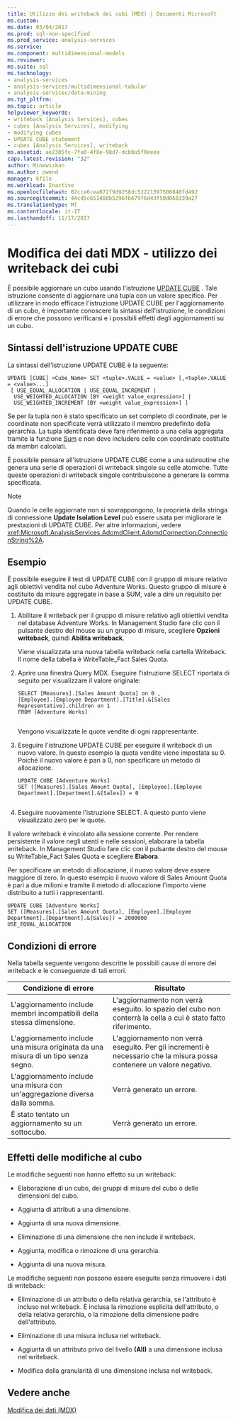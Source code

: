 ```yaml
---
title: Utilizzo dei writeback dei cubi (MDX) | Documenti Microsoft
ms.custom: 
ms.date: 03/04/2017
ms.prod: sql-non-specified
ms.prod_service: analysis-services
ms.service: 
ms.component: multidimensional-models
ms.reviewer: 
ms.suite: sql
ms.technology:
- analysis-services
- analysis-services/multidimensional-tabular
- analysis-services/data-mining
ms.tgt_pltfrm: 
ms.topic: article
helpviewer_keywords:
- writeback [Analysis Services], cubes
- cubes [Analysis Services], modifying
- modifying cubes
- UPDATE CUBE statement
- cubes [Analysis Services], writeback
ms.assetid: ae2385fc-7fa0-4f8e-98d7-dcb0a5f0eeea
caps.latest.revision: "32"
author: Minewiskan
ms.author: owend
manager: kfile
ms.workload: Inactive
ms.openlocfilehash: 02cce6cea072f9d9258dc52221397506840fd492
ms.sourcegitcommit: 44cd5c651488b5296fb679f6d43f50d068339a27
ms.translationtype: MT
ms.contentlocale: it-IT
ms.lasthandoff: 11/17/2017
---
```

# <a name="mdx-data-modification---using-cube-writebacks"></a>Modifica dei dati MDX - utilizzo dei writeback dei cubi
  È possibile aggiornare un cubo usando l'istruzione [UPDATE CUBE](../../../mdx/mdx-data-manipulation-update-cube.md) . Tale istruzione consente di aggiornare una tupla con un valore specifico. Per utilizzare in modo efficace l'istruzione UPDATE CUBE per l'aggiornamento di un cubo, è importante conoscere la sintassi dell'istruzione, le condizioni di errore che possono verificarsi e i possibili effetti degli aggiornamenti su un cubo.  
  
## <a name="update-cube-statement-syntax"></a>Sintassi dell'istruzione UPDATE CUBE  
 La sintassi dell'istruzione UPDATE CUBE è la seguente:  
  
```  
UPDATE [CUBE] <Cube_Name> SET <tuple>.VALUE = <value> [,<tuple>.VALUE = <value>...]  
 [ USE_EQUAL_ALLOCATION | USE_EQUAL_INCREMENT |  
  USE_WEIGHTED_ALLOCATION [BY <weight value_expression>] |  
  USE_WEIGHTED_INCREMENT [BY <weight value_expression>] ]   
```  
  
 Se per la tupla non è stato specificato un set completo di coordinate, per le coordinate non specificate verrà utilizzato il membro predefinito della gerarchia. La tupla identificata deve fare riferimento a una cella aggregata tramite la funzione [Sum](../../../mdx/sum-mdx.md) e non deve includere celle con coordinate costituite da membri calcolati.  
  
 È possibile pensare all'istruzione UPDATE CUBE come a una subroutine che genera una serie di operazioni di writeback singole su celle atomiche. Tutte queste operazioni di writeback singole contribuiscono a generare la somma specificata.  
  
> [!NOTE]  
>  Quando le celle aggiornate non si sovrappongono, la proprietà della stringa di connessione **Update Isolation Level** può essere usata per migliorare le prestazioni di UPDATE CUBE. Per altre informazioni, vedere <xref:Microsoft.AnalysisServices.AdomdClient.AdomdConnection.ConnectionString%2A>.  
  
## <a name="example"></a>Esempio  
 È possibile eseguire il test di UPDATE CUBE con il gruppo di misure relativo agli obiettivi vendita nel cubo Adventure Works. Questo gruppo di misure è costituito da misure aggregate in base a SUM, vale a dire un requisito per UPDATE CUBE.  
  
1.  Abilitare il writeback per il gruppo di misure relativo agli obiettivi vendita nel database Adventure Works. In Management Studio fare clic con il pulsante destro del mouse su un gruppo di misure, scegliere **Opzioni writeback**, quindi **Abilita writeback**.  
  
     Viene visualizzata una nuova tabella writeback nella cartella Writeback. Il nome della tabella è WriteTable_Fact Sales Quota.  
  
2.  Aprire una finestra Query MDX. Eseguire l'istruzione SELECT riportata di seguito per visualizzare il valore originale:  
  
    ```  
    SELECT [Measures].[Sales Amount Quota] on 0 ,  
    [Employee].[Employee Department].[Title].&[Sales Representative].children on 1  
    FROM [Adventure Works]  
  
    ```  
  
     Vengono visualizzate le quote vendite di ogni rappresentante.  
  
3.  Eseguire l'istruzione UPDATE CUBE per eseguire il writeback di un nuovo valore. In questo esempio la quota vendite viene impostata su 0. Poiché il nuovo valore è pari a 0, non specificare un metodo di allocazione.  
  
    ```  
    UPDATE CUBE [Adventure Works]   
    SET ([Measures].[Sales Amount Quota], [Employee].[Employee Department].[Department].&[Sales]) = 0  
  
    ```  
  
4.  Eseguire nuovamente l'istruzione SELECT. A questo punto viene visualizzato zero per le quote.  
  
 Il valore writeback è vincolato alla sessione corrente. Per rendere persistente il valore negli utenti e nelle sessioni, elaborare la tabella writeback. In Management Studio fare clic con il pulsante destro del mouse su WriteTable_Fact Sales Quota e scegliere **Elabora**.  
  
 Per specificare un metodo di allocazione, il nuovo valore deve essere maggiore di zero. In questo esempio il nuovo valore di Sales Amount Quota è pari a due milioni e tramite il metodo di allocazione l'importo viene distribuito a tutti i rappresentanti.  
  
```  
UPDATE CUBE [Adventure Works]   
SET ([Measures].[Sales Amount Quota], [Employee].[Employee Department].[Department].&[Sales]) = 2000000   
USE_EQUAL_ALLOCATION  
```  
  
## <a name="error-conditions"></a>Condizioni di errore  
 Nella tabella seguente vengono descritte le possibili cause di errore dei writeback e le conseguenze di tali errori.  
  
|Condizione di errore|Risultato|  
|---------------------|------------|  
|L'aggiornamento include membri incompatibili della stessa dimensione.|L'aggiornamento non verrà eseguito. lo spazio del cubo non conterrà la cella a cui è stato fatto riferimento.|  
|L'aggiornamento include una misura originata da una misura di un tipo senza segno.|L'aggiornamento non verrà eseguito. Per gli incrementi è necessario che la misura possa contenere un valore negativo.|  
|L'aggiornamento include una misura con un'aggregazione diversa dalla somma.|Verrà generato un errore.|  
|È stato tentato un aggiornamento su un sottocubo.|Verrà generato un errore.|  
  
## <a name="affect-of-cube-changes"></a>Effetti delle modifiche al cubo  
 Le modifiche seguenti non hanno effetto su un writeback:  
  
-   Elaborazione di un cubo, dei gruppi di misure del cubo o delle dimensioni del cubo.  
  
-   Aggiunta di attributi a una dimensione.  
  
-   Aggiunta di una nuova dimensione.  
  
-   Eliminazione di una dimensione che non include il writeback.  
  
-   Aggiunta, modifica o rimozione di una gerarchia.  
  
-   Aggiunta di una nuova misura.  
  
 Le modifiche seguenti non possono essere eseguite senza rimuovere i dati di writeback:  
  
-   Eliminazione di un attributo o della relativa gerarchia, se l'attributo è incluso nel writeback. È inclusa la rimozione esplicita dell'attributo, o della relativa gerarchia, o la rimozione della dimensione padre dell'attributo.  
  
-   Eliminazione di una misura inclusa nel writeback.  
  
-   Aggiunta di un attributo privo del livello **(All)** a una dimensione inclusa nel writeback.  
  
-   Modifica della granularità di una dimensione inclusa nel writeback.  
  
## <a name="see-also"></a>Vedere anche  
 [Modifica dei dati &#40;MDX&#41;](../../../analysis-services/multidimensional-models/mdx/mdx-data-modification-modifying-data.md)  
  
  
